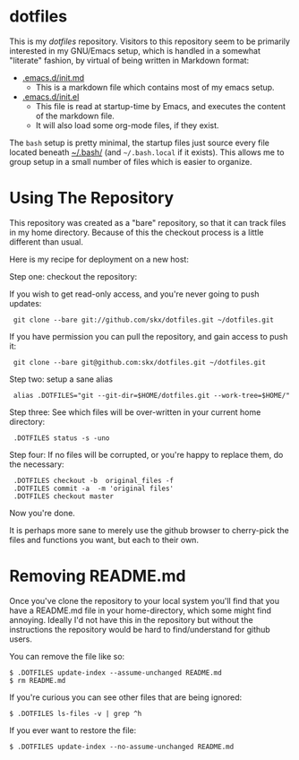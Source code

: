 # dotfiles

This is my _dotfiles_ repository.  Visitors to this repository seem to be primarily interested in my GNU/Emacs setup, which is handled in a somewhat "literate" fashion, by virtual of being written in Markdown format:

* [.emacs.d/init.md](.emacs.d/init.md)
  * This is a markdown file which contains most of my emacs setup.
* [.emacs.d/init.el](.emacs.d/init.el)
  * This file is read at startup-time by Emacs, and executes the content of the markdown file.
  * It will also load some org-mode files, if they exist.

The `bash` setup is pretty minimal, the startup files just source every file located beneath [~/.bash/](bash/) (and `~/.bash.local` if it exists).  This allows me to group setup in a small number of files which is easier to organize.


# Using The Repository

This repository was created as a "bare" repository, so that it can track files in my home directory.  Because of this the checkout process is a little different than usual.

Here is my recipe for deployment on a new host:

Step one: checkout the repository:

If you wish to get read-only access, and you're never going to push updates:

     git clone --bare git://github.com/skx/dotfiles.git ~/dotfiles.git

If you have permission you can pull the repository, and gain access to push it:

     git clone --bare git@github.com:skx/dotfiles.git ~/dotfiles.git

Step two: setup a sane alias

     alias .DOTFILES="git --git-dir=$HOME/dotfiles.git --work-tree=$HOME/"

Step three: See which files will be over-written in your current home directory:

     .DOTFILES status -s -uno

Step four:  If no files will be corrupted, or you're happy to replace them, do the necessary:

     .DOTFILES checkout -b  original_files -f
     .DOTFILES commit -a  -m 'original files'
     .DOTFILES checkout master

Now you're done.

It is perhaps more sane to merely use the github browser to cherry-pick the files and functions you want, but each to their own.

# Removing README.md

Once you've clone the repository to your local system you'll find that you have a README.md file in your home-directory, which some might find annoying.  Ideally I'd not have this in the repository but without the instructions the repository would be hard to find/understand for github users.

You can remove the file like so:

    $ .DOTFILES update-index --assume-unchanged README.md
    $ rm README.md

If you're curious you can see other files that are being ignored:

    $ .DOTFILES ls-files -v | grep ^h

If you ever want to restore the file:

    $ .DOTFILES update-index --no-assume-unchanged README.md
